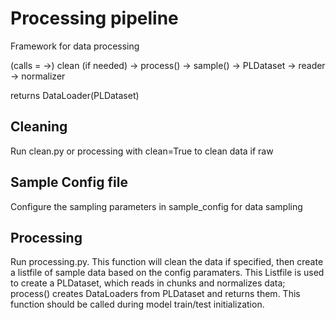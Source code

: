# Processing pipeline

Framework for data processing

(calls = ->)
clean (if needed)
-> process()
-> sample()
-> PLDataset
-> reader 
-> normalizer

returns DataLoader(PLDataset)

## Cleaning

Run clean.py or processing with clean=True to clean data if raw

## Sample Config file 

Configure the sampling parameters in sample_config for data sampling

## Processing

Run processing.py. This function will clean the data if specified, then create a listfile of sample data based on the config paramaters. This Listfile is used to create a PLDataset, which reads in chunks and normalizes data; process() creates DataLoaders from PLDataset and returns them. This function should be called during model train/test initialization.


